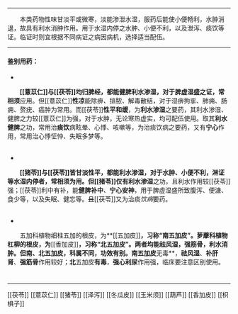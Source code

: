 ---
&emsp;&emsp;本类药物性味甘淡平或微寒，淡能渗泄水湿，服药后能使小便畅利，水肿消退，故具有利水消肿作用。用于水湿内停之水肿、小便不利，以及泄泻、痰饮等证。临证时则宜根据不同病证之病因病机，选择适当配伍。
___

#### 鉴别用药：
-
&emsp;&emsp;**[[薏苡仁]]**与**[[茯苓]]**均归脾经，都能健脾利水渗湿，对于脾虚湿盛之证，常**相须**应用。但[[薏苡仁]]**性凉**能除痹<dfn>、</dfn>排脓<dfn>、</dfn>解毒散结，对于湿痹拘挛、肺痈、肠痈、赘疣、癌肿为常用。而[[茯苓]]**性平和缓**，为**利水渗湿**之要药，其利水渗湿、健脾之力较[[薏苡仁]]为强，对于水肿，无论寒热虚实，均可配伍使用。取其**利水健脾**之功，常用治**痰饮**病眩晕、心悸、咳嗽等，为治痰饮病之要药，又有**宁心**作用，常用治心悸怔忡、失眠多梦等。<br></br>

-
&emsp;&emsp;**[[猪苓]]**与**[[茯苓]]**皆甘淡性平，都能利水渗湿，对于水肿、小便不利，淋证等水湿内停者，常相须为用。但[[猪苓]]仅有**利水渗湿**之功，且利水作用较[[茯苓]]强；[[茯苓]]利中有补，能**健脾补中**<dfn>、</dfn>**宁心安神**，用于脾虚湿盛所致腹泻、便溏、食少等，以及失眠、健忘等。~~且~~[[茯苓]]又为治痰<dfn>饮病</dfn>要药。<br></br>

-
&emsp;&emsp;五加科植物细柱五加的根皮，为**[[五加皮]]**，习称“**南**五加皮”。萝藦科植物杠柳的根皮，为**[[香加皮]]**，习称“**北**五加皮”。两者均能祛风湿，强筋骨，利水消肿。但南、北五加皮，科属不同，功效有别。**南**五加皮**无毒**，**祛风湿**、**补肝肾**、**强筋骨**作用较好；**北**五加皮**有毒**，**强心利尿**作用强，临床要注意区别使用。

#
***
[[茯苓]]
[[薏苡仁]]
[[猪苓]]
[[泽泻]]
[[冬瓜皮]]
[[玉米须]]
[[葫芦]]
[[香加皮]]
[[枳椇子]]